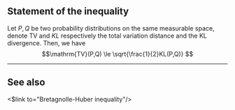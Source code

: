 ## Statement of the inequality

Let $P,Q$ be two probability distributions on the same measurable space, denote $\mathrm{TV}$ and $KL$ respectively the total variation distance and the KL divergence. Then, we have
$$\mathrm{TV}(P,Q) \le \sqrt{\frac{1}{2}KL(P,Q)} $$

---

## See also

<$link to="Bretagnolle-Huber inequality"/>